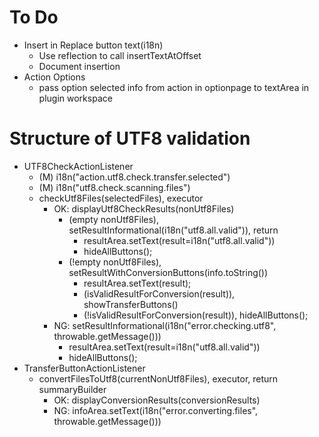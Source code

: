 # To Do
* Insert in Replace button text(i18n)
    * Use reflection to call insertTextAtOffset
    * Document insertion
* Action Options
    * pass option selected info from action in optionpage to textArea in plugin workspace


# Structure of UTF8 validation

* UTF8CheckActionListener
    * (M) i18n("action.utf8.check.transfer.selected")
    * (M) i18n("utf8.check.scanning.files")
    * checkUtf8Files(selectedFiles), executor
        * OK: displayUtf8CheckResults(nonUtf8Files)
            * (empty nonUtf8Files), setResultInformational(i18n("utf8.all.valid")), return
                * resultArea.setText(result=i18n("utf8.all.valid"))
                * hideAllButtons();
            * (!empty nonUtf8Files), setResultWithConversionButtons(info.toString())
                * resultArea.setText(result);
                * (isValidResultForConversion(result)), showTransferButtons()
                * (!isValidResultForConversion(result)), hideAllButtons();
        * NG: setResultInformational(i18n("error.checking.utf8", throwable.getMessage()))
            * resultArea.setText(result=i18n("utf8.all.valid"))
            * hideAllButtons();
* TransferButtonActionListener
    * convertFilesToUtf8(currentNonUtf8Files), executor, return summaryBuilder
        * OK: displayConversionResults(conversionResults)
        * NG: infoArea.setText(i18n("error.converting.files", throwable.getMessage()))